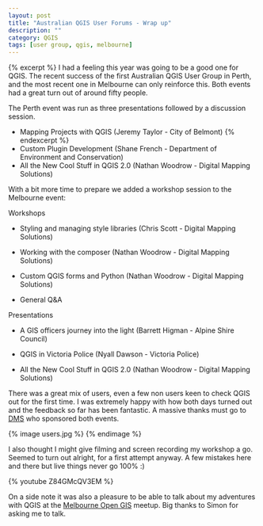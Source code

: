 ```yaml
---
layout: post
title: "Australian QGIS User Forums - Wrap up"
description: ""
category: QGIS
tags: [user group, qgis, melbourne]
---
```


{% excerpt %}
I had a feeling this year was going to be a good one for QGIS.  The recent success of the first Australian QGIS User Group in Perth, and the most recent one in Melbourne can only reinforce this.  Both events had a great turn out of around fifty people.  

The Perth event was run as three presentations followed by a discussion session.

 - Mapping Projects with QGIS (Jeremy Taylor - City of Belmont)
{% endexcerpt %}
 - Custom Plugin Development (Shane French - Department of Environment and Conservation)
 - All the New Cool Stuff in QGIS 2.0 (Nathan Woodrow - Digital Mapping Solutions)

With a bit more time to prepare we added a workshop session to the Melbourne event:

Workshops

 - Styling and managing style libraries (Chris Scott - Digital Mapping Solutions)

 - Working with the composer (Nathan Woodrow - Digital Mapping Solutions)

 - Custom QGIS forms and Python (Nathan Woodrow - Digital Mapping Solutions)

 - General Q&A

Presentations
 
 - A GIS officers journey into the light (Barrett Higman - Alpine Shire Council)

 - QGIS in Victoria Police (Nyall Dawson - Victoria Police)

 - All the New Cool Stuff in QGIS 2.0 (Nathan Woodrow - Digital Mapping Solutions)

There was a great mix of users, even a few non users keen to check QGIS out for the first time.  I was extremely happy with how both days turned out and the feedback so far has been fantastic.  A massive thanks must go to [DMS](http://www.mapsolutions.com.au/) who sponsored both events.

{% image users.jpg %}
{% endimage %}

I also thought I might give filming and screen recording my workshop a go. Seemed to turn out alright, for a first attempt anyway.  A few mistakes here and there but live things never go 100% :)

{% youtube Z84GMcQV3EM %}

On a side note it was also a pleasure to be able to talk about my adventures with QGIS at the [Melbourne Open GIS](http://www.meetup.com/Melbourne-Open-GIS/events/112409922/) meetup. Big thanks to Simon for asking me to talk.





